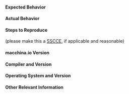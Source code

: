 #### Expected Behavior


#### Actual Behavior


#### Steps to Reproduce

(please make this a [SSCCE](http://www.sscce.org/), if applicable and reasonable)


#### macchina.io Version


#### Compiler and Version


#### Operating System and Version


#### Other Relevant Information

